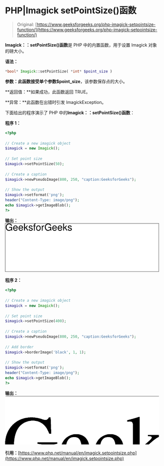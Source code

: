 # PHP|Imagick setPointSize()函数

> Original: [https://www.geeksforgeeks.org/php-imagick-setpointsize-function/](https://www.geeksforgeeks.org/php-imagick-setpointsize-function/)

**Imagick：：setPointSize()函数**是 PHP 中的内置函数，用于设置 Imagick 对象的磅大小。

**语法：**

```php
*bool* Imagick::setPointSize( *int* $point_size )
```

**参数：**此函数接受单个参数**$point_size**，该参数保存点的大小。

**返回值：**如果成功，此函数返回 TRUE。

**异常：**此函数在出错时引发 ImagickException。

下面给出的程序演示了 PHP 中的**Imagick：：setPointSize()函数**：

**程序 1：**

```php
<?php

// Create a new imagick object
$imagick = new Imagick();

// Set point size
$imagick->setPointSize(50);

// Create a caption
$imagick->newPseudoImage(800, 250, "caption:GeeksforGeeks");

// Show the output
$imagick->setformat('png');
header("Content-Type: image/png");
echo $imagick->getImageBlob();
?>
```

**输出：**
![](img/37866893610854af23c0c172bf84d84d.png)

**程序 2：**

```php
<?php

// Create a new imagick object
$imagick = new Imagick();

// Set point size
$imagick->setPointSize(400);

// Create a caption
$imagick->newPseudoImage(800, 250, "caption:GeeksforGeeks");

// Add border
$imagick->borderImage('black', 1, 1);

// Show the output
$imagick->setformat('png');
header("Content-Type: image/png");
echo $imagick->getImageBlob();
?>
```

**输出：**
![](img/94c827f6986c427b60de2b19e8414f7f.png)

**引用：**[https://www.php.net/manual/en/imagick.setpointsize.php](https://www.php.net/manual/en/imagick.setpointsize.php)